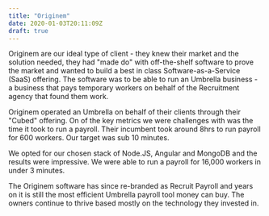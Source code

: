 ```yaml
---
title: "Originem"
date: 2020-01-03T20:11:09Z
draft: true
---
```


Originem are our ideal type of client - they knew their market and the solution needed, they had "made do" with off-the-shelf software to prove the market and wanted to build a best in class Software-as-a-Service (SaaS) offering. The software was to be able to run an Umbrella business - a business that pays temporary workers on behalf of the Recruitment agency that found them work. 

Originem operated an Umbrella on behalf of their clients through their "Cubed" offering. On of the key metrics we were challenges with was the time it took to run a payroll. Their incumbent took around 8hrs to run payroll for 600 workers. Our target was sub 10 minutes. 

We opted for our chosen stack of Node.JS, Angular and MongoDB and the results were impressive. We were able to run a payroll for 16,000 workers in under 3 minutes.

The Originem software has since re-branded as Recruit Payroll and years on it is still the most efficient Umbrella payroll tool money can buy. The owners continue to thrive based mostly on the technology they invested in.